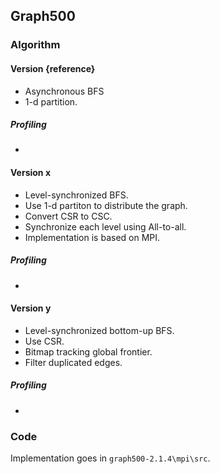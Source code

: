 ## Graph500

### Algorithm

#### Version {reference}

- Asynchronous BFS
- 1-d partition.

##### Profiling

- ~~~ TBD 

#### Version x

- Level-synchronized BFS.
- Use 1-d partiton to distribute the graph.
- Convert CSR to CSC.
- Synchronize each level using All-to-all.
- Implementation is based on MPI.

##### Profiling

- ~~~ TBD 

#### Version y

- Level-synchronized bottom-up BFS.
- Use CSR.
- Bitmap tracking global frontier.
- Filter duplicated edges.

##### Profiling

- ~~~ TBD

### Code

Implementation goes in `graph500-2.1.4\mpi\src`.